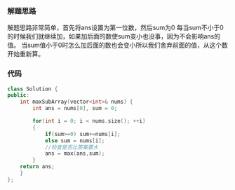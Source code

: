 ### 解题思路
解题思路非常简单，首先将ans设置为第一位数，然后sum为0
每当sum不小于0的时候我们就继续加，如果加后面的数使sum变小也没事，因为不会影响ans的值。
当sum值小于0时怎么加后面的数也会变小所以我们舍弃前面的值，从这个数开始重新算。

### 代码

```cpp
class Solution {
public:
    int maxSubArray(vector<int>& nums) {
        int ans = nums[0], sum = 0;

        for(int i = 0; i < nums.size(); ++i)
        {
            if(sum>=0) sum+=nums[i];
            else sum = nums[i];
            //检查是否比答案要大
            ans = max(ans,sum);
        }
    return ans;
    }
};
```